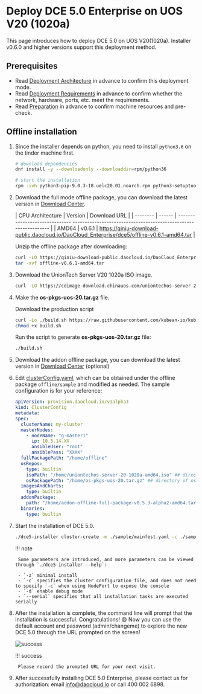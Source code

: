 # Deploy DCE 5.0 Enterprise on UOS V20 (1020a)

This page introduces how to deploy DCE 5.0 on UOS V20(1020a).
Installer v0.6.0 and higher versions support this deployment method.

## Prerequisites

- Read [Deployment Architecture](../commercial/deploy-arch.md) in advance to confirm this deployment mode.
- Read [Deployment Requirements](../commercial/deploy-requirements.md) in advance to confirm whether the
  network, hardware, ports, etc. meet the requirements.
- Read [Preparation](../commercial/prepare.md) in advance to confirm machine resources and pre-check.

## Offline installation

1. Since the installer depends on python, you need to install `python3.6` on the tinder machine first.

    ```bash
    # download dependencies
    dnf install -y --downloadonly --downloaddir=rpm/python36

    # start the installation
    rpm -ivh python3-pip-9.0.3-18.uelc20.01.noarch.rpm python3-setuptools-39.2.0-7.uelc20.2.noarch.rpm python36-3.6.8-2.module+uelc20+36 +6174170c.x86_64.rpm
    ```

2. Download the full mode offline package, you can download the latest version in [Download Center](../../download/index.md).

    | CPU Architecture | Version | Download URL |
    | -------- | ------ | ------------------------------ -------------------------------------------------- -------------- |
    | AMD64 | v0.6.1 | <https://qiniu-download-public.daocloud.io/DaoCloud_Enterprise/dce5/offline-v0.6.1-amd64.tar> |

    Unzip the offline package after downloading:

    ```bash
    curl -LO https://qiniu-download-public.daocloud.io/DaoCloud_Enterprise/dce5/offline-v0.6.1-amd64.tar
    tar -xvf offline-v0.6.1-amd64.tar
    ```

3. Download the UnionTech Server V20 1020a ISO image.

    ```bash
    curl -LO https://cdimage-download.chinauos.com/uniontechos-server-20-1020a-amd64.iso
    ```

4. Make the **os-pkgs-uos-20.tar.gz** file.

    Download the production script

    ```bash
    curl -Lo ./build.sh https://raw.githubusercontent.com/kubean-io/kubean/main/build/os-packages/others/uos_v20/build.sh
    chmod +x build.sh
    ```

    Run the script to generate **os-pkgs-uos-20.tar.gz** file:

    ```bash
    ./build.sh
    ```

5. Download the addon offline package, you can download the latest version in [Download Center](../../download/index.md) (optional)

6. Edit [clusterConfig.yaml](../commercial/cluster-config.md), which can be obtained under the offline package
   `offline/sample` and modified as needed. The sample configuration is for your reference:

    ```yaml
    apiVersion: provision.daocloud.io/v1alpha3
    kind: ClusterConfig
    metadata:
    spec:
      clusterName: my-cluster
      masterNodes:
        - nodeName: "g-master1"
          ip: 10.5.14.XX
          ansibleUser: "root"
          ansiblePass: "XXXX"
      fullPackagePath: "/home/offline"
      osRepos:
        type: builtin
        isoPath: "/home/uniontechos-server-20-1020a-amd64.iso" ## directory of ISO
        osPackagePath: "/home/os-pkgs-uos-20.tar.gz" ## directory of os-pkgs
      imagesAndCharts:
        type: builtin
      addonPackage:
        path: "/home/addon-offline-full-package-v0.5.3-alpha2-amd64.tar.gz" ## directory of addon
      binaries:
        type: builtin
    ```

7. Start the installation of DCE 5.0.

    ```bash
    ./dce5-installer cluster-create -m ./sample/mainfest.yaml -c ./sample/clusterConfig.yaml
    ```

    !!! note

        Some parameters are introduced, and more parameters can be viewed through `./dce5-installer --help`:

        - `-z` minimal install
        - `-c` specifies the cluster configuration file, and does not need to specify `-c` when using NodePort to expose the console
        - `-d` enable debug mode
        - `--serial` specifies that all installation tasks are executed serially

8. After the installation is complete, the command line will prompt that the installation is successful.
   Congratulations! :smile: Now you can use the default account and password (admin/changeme) to explore
   the new DCE 5.0 through the URL prompted on the screen!

    ![success](https://docs.daocloud.io/daocloud-docs-images/docs/install/images/success.png)

    !!! success

        Please record the prompted URL for your next visit.

9. After successfully installing DCE 5.0 Enterprise, please contact us for authorization: email [info@daocloud.io](mailto:info@daocloud.io) or call 400 002 6898.
